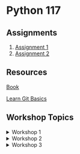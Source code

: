 # Python 117

## Assignments
1. [Assignment 1](https://classroom.github.com/a/fNMPw58A)
2. [Assignment 2](https://classroom.github.com/a/4G4P1KL_)


## Resources
[Book](https://1drv.ms/b/s!AmZJMrBsKhiOhYRVjF_6FufcwBQI8w?e=xGQ2i1)

[Learn Git Basics](https://www.youtube.com/watch?v=-iWaarLI7zI)



## Workshop Topics

<details>
    <summary>Workshop 1</summary>
    <br>
    <ul>
        <li>How python works</li>
        <li>Working with values</li>
        <li>Data Types (string; int; float; bool)</li>
        <li>Math Operators</li>
        <li>Comparison Operators</li>
        <li>Assignment Operators</li>
    </ul>
</details>


<details>
    <summary>Workshop 2</summary>
    <br>
    <ul>
        <li>Variables</li>
        <li>Getting user input</li>
        <li>String Methods</li>
        <li>Type Casting</li>
        <li>Logical Operators</li>
        <li>Conditional Statements</li>
    </ul>
</details>


<details>
    <summary>Workshop 3</summary>
    <br>
    <ul>
        <li>Loops (for, while)</li>
        <li>in operator</li>
        <li>range function</li>
        <li>continue & break statements</li>
        <li>Data Structure - list</li>
    </ul>
</details>